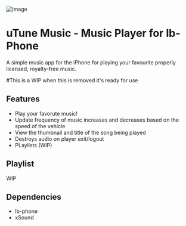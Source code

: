 ![image](https://github.com/user-attachments/assets/64c7ca15-9984-4b08-aaef-f7ed428c7bce)

# uTune Music - Music Player for lb-Phone

A simple music app for the iPhone for playing your favourite properly licensed, royalty-free music.

#This is a WIP when this is removed it's ready for use


## Features
- Play your favorute music!
- Update frequency of music increases and decreases based on the speed of the vehicle
- View the thumbnail and title of the song being played
- Destroys audio on player exit/logout
- PLaylists (WIP)


## Playlist

WIP

## Dependencies
- lb-phone
- xSound
